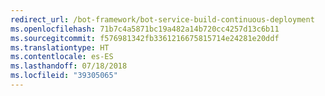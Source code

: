 ```yaml
---
redirect_url: /bot-framework/bot-service-build-continuous-deployment
ms.openlocfilehash: 71b7c4a5871bc19a482a14b720cc4257d13c6b11
ms.sourcegitcommit: f576981342fb3361216675815714e24281e20ddf
ms.translationtype: HT
ms.contentlocale: es-ES
ms.lasthandoff: 07/18/2018
ms.locfileid: "39305065"
---
```


